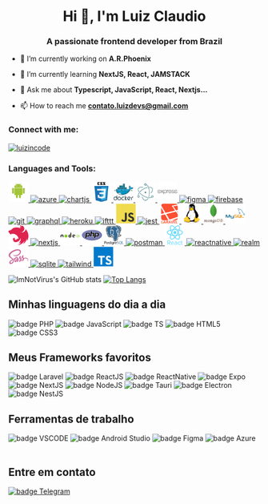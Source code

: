 <h1 align="center">Hi 👋, I'm Luiz Claudio</h1>
<h3 align="center">A passionate frontend developer from Brazil</h3>

- 🔭 I’m currently working on **A.R.Phoenix**

- 🌱 I’m currently learning **NextJS, React, JAMSTACK**

- 💬 Ask me about **Typescript, JavaScript, React, Nextjs...**

- 📫 How to reach me **contato.luizdevs@gmail.com**

<h3 align="left">Connect with me:</h3>
<p align="left">
<a href="https://linkedin.com/in/luizincode" target="blank"><img align="center" src="https://raw.githubusercontent.com/rahuldkjain/github-profile-readme-generator/master/src/images/icons/Social/linked-in-alt.svg" alt="luizincode" height="30" width="40" />
</a>
</p>

<h3 align="left">Languages and Tools:</h3>
<p align="left">
 <a href="https://developer.android.com" target="_blank" rel="noreferrer">
  <img src="https://raw.githubusercontent.com/devicons/devicon/master/icons/android/android-original-wordmark.svg" alt="android" width="40" height="40"/>
   </a> <a href="https://azure.microsoft.com/en-in/" target="_blank" rel="noreferrer">
   <img src="https://www.vectorlogo.zone/logos/microsoft_azure/microsoft_azure-icon.svg" alt="azure" width="40" height="40"/>

</a> 
   <a href="https://www.chartjs.org" target="_blank" rel="noreferrer"> <img src="https://www.chartjs.org/media/logo-title.svg" alt="chartjs" width="40" height="40"/>
    </a> <a href="https://www.w3schools.com/css/" target="_blank" rel="noreferrer"> <img src="https://raw.githubusercontent.com/devicons/devicon/master/icons/css3/css3-original-wordmark.svg" alt="css3" width="40" height="40"/>
    </a> <a href="https://www.docker.com/" target="_blank" rel="noreferrer"> <img src="https://raw.githubusercontent.com/devicons/devicon/master/icons/docker/docker-original-wordmark.svg" alt="docker" width="40" height="40"/>
    </a> <a href="https://www.electronjs.org" target="_blank" rel="noreferrer"> <img src="https://raw.githubusercontent.com/devicons/devicon/master/icons/electron/electron-original.svg" alt="electron" width="40" height="40"/>
    </a> <a href="https://expressjs.com" target="_blank" rel="noreferrer"> <img src="https://raw.githubusercontent.com/devicons/devicon/master/icons/express/express-original-wordmark.svg" alt="express" width="40" height="40"/>
    </a> <a href="https://www.figma.com/" target="_blank" rel="noreferrer"> <img src="https://www.vectorlogo.zone/logos/figma/figma-icon.svg" alt="figma" width="40" height="40"/>
    </a> <a href="https://firebase.google.com/" target="_blank" rel="noreferrer"> <img src="https://www.vectorlogo.zone/logos/firebase/firebase-icon.svg" alt="firebase" width="40" height="40"/>
    </a> <a href="https://git-scm.com/" target="_blank" rel="noreferrer"> <img src="https://www.vectorlogo.zone/logos/git-scm/git-scm-icon.svg" alt="git" width="40" height="40"/>
    </a> <a href="https://graphql.org" target="_blank" rel="noreferrer"> <img src="https://www.vectorlogo.zone/logos/graphql/graphql-icon.svg" alt="graphql" width="40" height="40"/>
    </a> <a href="https://heroku.com" target="_blank" rel="noreferrer"> <img src="https://www.vectorlogo.zone/logos/heroku/heroku-icon.svg" alt="heroku" width="40" height="40"/>
    </a> <a href="https://ifttt.com/" target="_blank" rel="noreferrer"> <img src="https://www.vectorlogo.zone/logos/ifttt/ifttt-ar21.svg" alt="ifttt" width="40" height="40"/>
    </a> <a href="https://developer.mozilla.org/en-US/docs/Web/JavaScript" target="_blank" rel="noreferrer"> <img src="https://raw.githubusercontent.com/devicons/devicon/master/icons/javascript/javascript-original.svg" alt="javascript" width="40" height="40"/>
    </a> <a href="https://jestjs.io" target="_blank" rel="noreferrer"> <img src="https://www.vectorlogo.zone/logos/jestjsio/jestjsio-icon.svg" alt="jest" width="40" height="40"/>
    </a> <a href="https://laravel.com/" target="_blank" rel="noreferrer"> <img src="https://raw.githubusercontent.com/devicons/devicon/master/icons/laravel/laravel-plain-wordmark.svg" alt="laravel" width="40" height="40"/>
    </a> <a href="https://www.linux.org/" target="_blank" rel="noreferrer"> <img src="https://raw.githubusercontent.com/devicons/devicon/master/icons/linux/linux-original.svg" alt="linux" width="40" height="40"/>
    </a> <a href="https://www.mongodb.com/" target="_blank" rel="noreferrer"> <img src="https://raw.githubusercontent.com/devicons/devicon/master/icons/mongodb/mongodb-original-wordmark.svg" alt="mongodb" width="40" height="40"/>
    </a> <a href="https://www.mysql.com/" target="_blank" rel="noreferrer"> <img src="https://raw.githubusercontent.com/devicons/devicon/master/icons/mysql/mysql-original-wordmark.svg" alt="mysql" width="40" height="40"/>
    </a> <a href="https://nestjs.com/" target="_blank" rel="noreferrer"> <img src="https://raw.githubusercontent.com/devicons/devicon/master/icons/nestjs/nestjs-plain.svg" alt="nestjs" width="40" height="40"/>
    </a> 
    <a href="https://nextjs.org/" target="_blank" rel="noreferrer"> <img src="https://cdn.worldvectorlogo.com/logos/nextjs-2.svg" alt="nextjs" width="40" height="40"/>
    </a> 
    <a href="https://nodejs.org" target="_blank" rel="noreferrer"> <img src="https://raw.githubusercontent.com/devicons/devicon/master/icons/nodejs/nodejs-original-wordmark.svg" alt="nodejs" width="40" height="40"/>
    </a> 
    <a href="https://www.php.net" target="_blank" rel="noreferrer"> <img src="https://raw.githubusercontent.com/devicons/devicon/master/icons/php/php-original.svg" alt="php" width="40" height="40"/>
    </a> <a href="https://www.postgresql.org" target="_blank" rel="noreferrer"> <img src="https://raw.githubusercontent.com/devicons/devicon/master/icons/postgresql/postgresql-original-wordmark.svg" alt="postgresql" width="40" height="40"/>
    </a> 
    <a href="https://postman.com" target="_blank" rel="noreferrer"> <img src="https://www.vectorlogo.zone/logos/getpostman/getpostman-icon.svg" alt="postman" width="40" height="40"/>
    </a> 
    <a href="https://reactjs.org/" target="_blank" rel="noreferrer"> <img src="https://raw.githubusercontent.com/devicons/devicon/master/icons/react/react-original-wordmark.svg" alt="react" width="40" height="40"/>
    </a> 
    <a href="https://reactnative.dev/" target="_blank" rel="noreferrer"> <img src="https://reactnative.dev/img/header_logo.svg" alt="reactnative" width="40" height="40"/>
    </a> 
    <a href="https://realm.io/" target="_blank" rel="noreferrer"> <img src="https://raw.githubusercontent.com/bestofjs/bestofjs-webui/8665e8c267a0215f3159df28b33c365198101df5/public/logos/realm.svg" alt="realm" width="40" height="40"/>
    </a> 
    <a href="https://sass-lang.com" target="_blank" rel="noreferrer"> <img src="https://raw.githubusercontent.com/devicons/devicon/master/icons/sass/sass-original.svg" alt="sass" width="40" height="40"/>
    </a> 
    <a href="https://www.sqlite.org/" target="_blank" rel="noreferrer"> <img src="https://www.vectorlogo.zone/logos/sqlite/sqlite-icon.svg" alt="sqlite" width="40" height="40"/>
    </a> 
    <a href="https://tailwindcss.com/" target="_blank" rel="noreferrer"> <img src="https://www.vectorlogo.zone/logos/tailwindcss/tailwindcss-icon.svg" alt="tailwind" width="40" height="40"/>
    </a> 
    <a href="https://www.typescriptlang.org/" target="_blank" rel="noreferrer"> <img src="https://raw.githubusercontent.com/devicons/devicon/master/icons/typescript/typescript-original.svg" alt="typescript" width="40" height="40"/>
    </a> 
</p>

![ImNotVirus's GitHub stats](https://github-readme-stats.vercel.app/api?username=imnotvirus&show_icons=true&theme=transparent)
[![Top Langs](https://github-readme-stats.vercel.app/api/top-langs/?username=imnotvirus&layout=donut&theme=transparent)](https://github.com/imnotvirus/github-readme-stats)

<section> 
<h2>Minhas linguagens do dia a dia</h2>
<img alt="badge PHP" src="https://img.shields.io/badge/PHP-777BB4?style=for-the-badge&logo=php&logoColor=white" />
<img alt="badge JavaScript" src="https://img.shields.io/badge/JavaScript-F7DF1E?style=for-the-badge&logo=javascript&logoColor=black" />
<img alt="badge TS" src="https://img.shields.io/badge/TypeScript-007ACC?style=for-the-badge&logo=typescript&logoColor=white" />
<img alt="badge HTML5" src="https://img.shields.io/badge/HTML5-E34F26?style=for-the-badge&logo=html5&logoColor=white" />
<img alt="badge CSS3" src="https://img.shields.io/badge/CSS3-1572B6?style=for-the-badge&logo=css3&logoColor=white" />
<h2>Meus Frameworks favoritos</h2>
<img alt="badge Laravel" src="https://img.shields.io/badge/Laravel-FF2D20?style=for-the-badge&logo=laravel&logoColor=white" />
<img alt="badge ReactJS" src="https://img.shields.io/badge/React-20232A?style=for-the-badge&logo=react&logoColor=61DAFB" />
<img alt="badge ReactNative" src="https://img.shields.io/badge/React_Native-20232A?style=for-the-badge&logo=react&logoColor=61DAFB" />
<img alt="badge Expo" src="https://img.shields.io/badge/expo-1C1E24?style=for-the-badge&logo=expo&logoColor=#D04A37" />
<img alt="badge NextJS" src="https://img.shields.io/badge/Next-black?style=for-the-badge&logo=next.js&logoColor=white" />
<img alt="badge NodeJS" src="https://img.shields.io/badge/node.js-6DA55F?style=for-the-badge&logo=node.js&logoColor=white" />
<img alt="badge Tauri" src="https://img.shields.io/badge/tauri-%2324C8DB.svg?style=for-the-badge&logo=tauri&logoColor=%23FFFFFF" />
<img alt="badge Electron" src="https://img.shields.io/badge/Electron-191970?style=for-the-badge&logo=Electron&logoColor=white" />
<img alt="badge NestJS" src="https://img.shields.io/badge/nestjs-%23E0234E.svg?style=for-the-badge&logo=nestjs&logoColor=white" />
<h2>Ferramentas de trabalho</h2>
<img alt="badge VSCODE" src="https://img.shields.io/badge/Visual%20Studio%20Code-0078d7.svg?style=for-the-badge&logo=visual-studio-code&logoColor=white" />
<img alt="badge Android Studio" src="https://img.shields.io/badge/Android%20Studio-3DDC84.svg?style=for-the-badge&logo=android-studio&logoColor=white" />
<img alt="badge Figma" src="https://img.shields.io/badge/figma-%23F24E1E.svg?style=for-the-badge&logo=figma&logoColor=white" />
<img alt="badge Azure" src="https://img.shields.io/badge/azure-%230072C6.svg?style=for-the-badge&logo=microsoftazure&logoColor=white" />
<br />
<br />
<h2>Entre em contato</h2>
<a href="https://t.me/imnotvirus"  rel="noopener noreferrer" target="_blank">
<img alt="badge Telegram" src="https://img.shields.io/badge/Telegram-2CA5E0?style=for-the-badge&logo=telegram&logoColor=white" />
</a>
</section>

